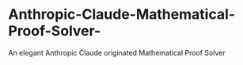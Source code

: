 # Anthropic-Claude-Mathematical-Proof-Solver-
An elegant Anthropic Claude originated Mathematical Proof Solver
